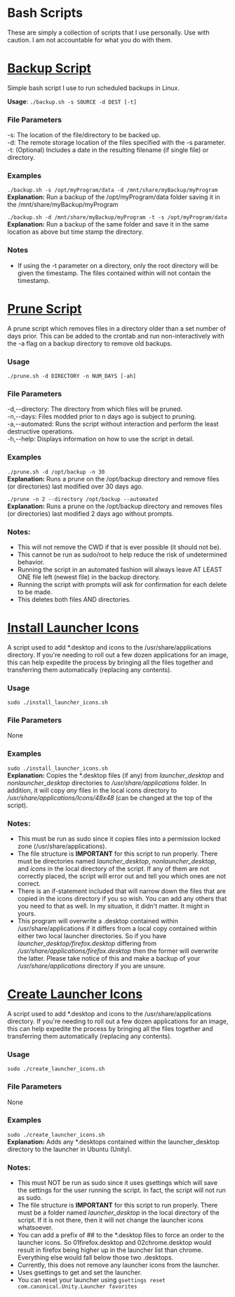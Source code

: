 # Bash Scripts
These are simply a collection of scripts that I use personally. Use with caution. I am not accountable for what you do with them.

# [Backup Script](https://github.com/taylorflatt/bash-scripts/blob/master/backup.sh)
Simple bash script I use to run scheduled backups in Linux.

**Usage**: `./backup.sh -s SOURCE -d DEST [-t]`

### File Parameters
-s:   The location of the file/directory to be backed up.<br />
-d:   The remote storage location of the files specified with the -s parameter.<br />
-t:   (Optional) Includes a date in the resulting filename (if single file) or directory.

### Examples
`./backup.sh -s /opt/myProgram/data -d /mnt/share/myBackup/myProgram` <br />
**Explanation:** Run a backup of the /opt/myProgram/data folder saving it in the /mnt/share/myBackup/myProgram <br />

`./backup.sh -d /mnt/share/myBackup/myProgram -t -s /opt/myProgram/data` <br />
**Explanation:** Run a backup of the same folder and save it in the same location as above but time stamp the directory. <br />

### Notes
- If using the -t parameter on a directory, only the root directory will be given the timestamp. The files contained within will not contain the timestamp.

# [Prune Script](https://github.com/taylorflatt/bash-scripts/blob/master/prune.sh)
A prune script which removes files in a directory older than a set number of days prior. This can be added to the crontab and run non-interactively with the -a flag on a backup directory to remove old backups.

### Usage
`./prune.sh -d DIRECTORY -n NUM_DAYS [-ah]`

### File Parameters
-d,--directory:   The directory from which files will be pruned.<br />
-n,--days:        Files modded prior to n days ago is subject to pruning. <br />
-a,--automated:   Runs the script without interaction and perform the least destructive operations. <br />
-h,--help:        Displays information on how to use the script in detail.

### Examples
`./prune.sh -d /opt/backup -n 30` <br />
**Explanation:** Runs a prune on the /opt/backup directory and remove files (or directories) last modified over 30 days ago.

`./prune -n 2 --directory /opt/backup --automated` <br />
**Explanation:** Runs a prune on the /opt/backup directory and removes files (or directories) last modified 2 days ago without prompts.

### Notes:
- This will not remove the CWD if that is ever possible (it should not be).
- This cannot be run as sudo/root to help reduce the risk of undetermined behavior.
- Running the script in an automated fashion will always leave AT LEAST ONE file left (newest file) in the backup directory.
- Running the script with prompts will ask for confirmation for each delete to be made.
- This deletes both files AND directories.

# [Install Launcher Icons](https://github.com/taylorflatt/bash-scripts/blob/master/install_desktop_icons.sh)
A script used to add \*.desktop and icons to the /usr/share/applications directory. If you're needing to roll out a few dozen applications for an image, this can help expedite the process by bringing all the files together and transferring them automatically (replacing any contents).

### Usage
`sudo ./install_launcher_icons.sh`

### File Parameters
None

### Examples
`sudo ./install_launcher_icons.sh` <br />
**Explanation:** Copies the \*.desktop files (if any) from *launcher_desktop* and *nonlauncher_desktop* directories to */usr/share/applications* folder. In addition, it will copy *any* files in the local icons directory to */usr/share/applications/Icons/48x48* (can be changed at the top of the script).

### Notes:
- This must be run as sudo since it copies files into a permission locked zone (/usr/share/applications).
- The file structure is __IMPORTANT__ for this script to run properly. There must be directories named *launcher_desktop*, *nonlauncher_desktop*, and *icons* in the local directory of the script. If any of them are not correctly placed, the script will error out and tell you which ones are not correct.
- There is an if-statement included that will narrow down the files that are copied in the icons directory if you so wish. You can add any others that you need to that as well. In my situation, it didn't matter. It might in yours.
- This program will overwrite a .desktop contained within /usr/share/applications if it differs from a local copy contained within either two local launcher directories. So if you have *launcher_desktop/firefox.desktop* differing from  */usr/share/applications/firefox.desktop* then the former will overwrite the latter. Please take notice of this and make a backup of your */usr/share/applications* directory if you are unsure.

# [Create Launcher Icons](https://github.com/taylorflatt/bash-scripts/blob/master/create_launcher_icons.sh)
A script used to add \*.desktop and icons to the /usr/share/applications directory. If you're needing to roll out a few dozen applications for an image, this can help expedite the process by bringing all the files together and transferring them automatically (replacing any contents).

### Usage
`sudo ./create_launcher_icons.sh`

### File Parameters
None

### Examples
`sudo ./create_launcher_icons.sh` <br />
**Explanation:** Adds any \*.desktops contained within the launcher_desktop directory to the launcher in Ubuntu (Unity).

### Notes:
- This must NOT be run as sudo since it uses gsettings which will save the settings for the user running the script. In fact, the script will not run as sudo.
- The file structure is __IMPORTANT__ for this script to run properly. There must be a folder named *launcher_desktop* in the local directory of the script. If it is not there, then it will not change the launcher icons whatsoever.
- You can add a prefix of ## to the \*.desktop files to force an order to the launcher icons. So 01firefox.desktop and 02chrome.desktop would result in firefox being higher up in the launcher list than chrome. Everything else would fall below those two .desktops.
- Currently, this does not remove any launcher icons from the launcher.
- Uses gsettings to get and set the launcher.
- You can reset your launcher using `gsettings reset com.canonical.Unity.Launcher favorites`
